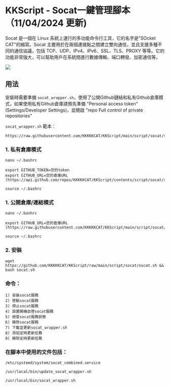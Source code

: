 # KKScript - Socat一鍵管理腳本 （11/04/2024 更新)

Socat 是一個在 Linux 系統上運行的多功能命令行工具，它的名字是"SOcket CAT"的縮寫。Socat 主要用於在兩個連接點之間建立雙向通信，並且支援多種不同的通信協議，包括 TCP、UDP、IPv4、IPv6、SSL、TLS、PROXY 等等。它的功能非常強大，可以幫助用戶在系統間進行數據傳輸、端口轉發、加密通信等。

![](https://raw.githubusercontent.com/KKKKKCAT/KKScript/main/script/socat/socat1.jpg)



## 用法

安裝時需要準備 ```socat_wrapper.sh```，使用了公開Github鏈結和私有Github倉庫模式，如果使用私有Github倉庫請預先準備 "Personal access token" (Settings/Developer Settings)，並開啟 "repo Full control of private repositories"

```socat_wrapper.sh``` 範本：
```
https://raw.githubusercontent.com/KKKKKCAT/KKScript/main/script/socat/socat_wrapper.sh
```

### 1. 私有倉庫模式
```nano ~/.bashrc```

```
export GITHUB_TOKEN=您的token
export GITHUB_URL=您的倉庫URL (https://api.github.com/repos/KKKKKCAT/KKScript/contents/script/socat/socat_wrapper.sh)
```

```
source ~/.bashrc
```

### 1. 公開倉庫/連結模式
```nano ~/.bashrc```
```
export GITHUB_URL=您的倉庫URL (https://raw.githubusercontent.com/KKKKKCAT/KKScript/main/script/socat/socat_wrapper.sh)
```
```
source ~/.bashrc
```

### 2. 安裝
```
wget https://github.com/KKKKKCAT/KKScript/raw/main/script/socat/socat.sh && bash socat.sh
```

### 命令：
```
1) 安裝socat服務
2) 啓動socat服務
3) 停止socat服務
4) 設置開機自啓socat服務
5) 檢查socat服務狀態
6) 移除socat服務
7) 下載並更新socat_wrapper.sh
8) 添加定時更新任務
9) 移除定時更新任務
```

### 在腳本中使用的文件包括：
```
/etc/systemd/system/socat_combined.service

/usr/local/bin/update_socat_wrapper.sh

/usr/local/bin/socat_wrapper.sh
```
